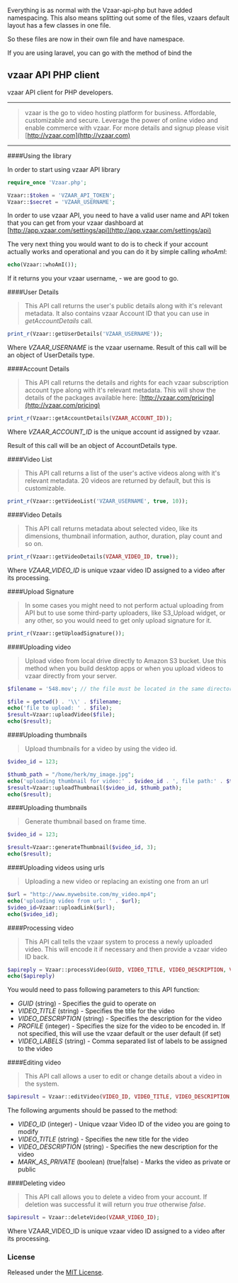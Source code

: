 Everything is as normal with the Vzaar-api-php but have added namespacing. This also means splitting out some of the files, vzaars default layout has a few classes in one file.

So these files are now in their own file and have namespace.

If you are using laravel, you can go with the method of bind the




vzaar API PHP client
---
vzaar API client for PHP developers.

---

>vzaar is the go to video hosting platform for business. Affordable, customizable and secure. Leverage the power of online video and enable commerce with vzaar. For more details and signup please visit [http://vzaar.com](http://vzaar.com)

----

####Using the library

In order to start using vzaar API library

```php
require_once 'Vzaar.php';

Vzaar::$token = 'VZAAR_API_TOKEN';
Vzaar::$secret = 'VZAAR_USERNAME';
```

In order to use vzaar API, you need to have a valid user name and API token that you can get from your vzaar dashboard at [http://app.vzaar.com/settings/api](http://app.vzaar.com/settings/api)

The very next thing you would want to do is to check if your account actually works and operational and you can do it by simple calling _whoAmI_:

```php
echo(Vzaar::whoAmI());
```

If it returns you your vzaar username, - we are good to go.

####User Details

>This API call returns the user's public details along with it's relevant metadata. It also contains vzaar Account ID that you can use in _getAccountDetails_ call.

```php
print_r(Vzaar::getUserDetails('VZAAR_USERNAME'));
```

Where _VZAAR_USERNAME_ is the vzaar username. Result of this call will be an object of UserDetails type.

####Account Details

>This API call returns the details and rights for each vzaar subscription account type along with it's relevant metadata. This will show the details of the packages available here: [http://vzaar.com/pricing](http://vzaar.com/pricing)

```php
print_r(Vzaar::getAccountDetails(VZAAR_ACCOUNT_ID));
```

Where _VZAAR_ACCOUNT_ID_ is the unique account id assigned by vzaar.

Result of this call will be an object of AccountDetails type.

####Video List

>This API call returns a list of the user's active videos along with it's relevant metadata. 20 videos are returned by default, but this is customizable.

```php
print_r(Vzaar::getVideoList('VZAAR_USERNAME', true, 10));
```

####Video Details

>This API call returns metadata about selected video, like its dimensions, thumbnail information, author, duration, play count and so on.

```php
print_r(Vzaar::getVideoDetails(VZAAR_VIDEO_ID, true));
```

Where _VZAAR_VIDEO_ID_ is unique vzaar video ID assigned to a video after its processing.

####Upload Signature

>In some cases you might need to not perform actual uploading from API but to use some third-party uploaders, like S3_Upload widget, or any other, so you would need to get only upload signature for it.

```php
print_r(Vzaar::getUploadSignature());
```

####Uploading video

>Upload video from local drive directly to Amazon S3 bucket. Use this method when you build desktop apps or when you upload videos to vzaar directly from your server.

```php
$filename = '548.mov'; // the file must be located in the same directory as the script. If not use full disk path

$file = getcwd() . '\\' . $filename;
echo('file to upload: ' . $file);
$result=Vzaar::uploadVideo($file);
echo($result);
```

####Uploading thumbnails

>Upload thumbnails for a video by using the video id.

```php
$video_id = 123;

$thumb_path = "/home/herk/my_image.jpg";
echo('uploading thumbnail for video:' . $video_id . ', file path:' . $thumb_path);
$result=Vzaar::uploadThumbnail($video_id, $thumb_path);
echo($result);
```

####Uploading thumbnails

>Generate thumbnail based on frame time.

```php
$video_id = 123;

$result=Vzaar::generateThumbnail($video_id, 3);
echo($result);
```

####Uploading videos using urls

>Uploading a new video or replacing an existing one from an url

```php
$url = "http://www.mywebsite.com/my_video.mp4";
echo('uploading video from url: ' . $url);
$video_id=Vzaar::uploadLink($url);
echo($video_id);
```

####Processing video

>This API call tells the vzaar system to process a newly uploaded video. This will encode it if necessary and then provide a vzaar video ID back.

```php
$apireply = Vzaar::processVideo(GUID, VIDEO_TITLE, VIDEO_DESCRIPTION, VIDEO_LABELS, Profile::Original);
echo($apireply)
```

You would need to pass following parameters to this API function:

* _GUID_ (string) - Specifies the guid to operate on
* _VIDEO_TITLE_ (string) - Specifies the title for the video
* _VIDEO_DESCRIPTION_ (string) - Specifies the description for the video
* _PROFILE_ (integer) - Specifies the size for the video to be encoded in. If not specified, this will use the vzaar default or the user default (if set)
* _VIDEO_LABELS_ (string) - Comma separated list of labels to be assigned to the video

####Editing video

>This API call allows a user to edit or change details about a video in the system.

```php
$apiresult = Vzaar::editVideo(VIDEO_ID, VIDEO_TITLE, VIDEO_DESCRIPTION, MARK_AS_PRIVATE);
```

The following arguments should be passed to the method:

* _VIDEO_ID_ (integer) - Unique vzaar Video ID of the video you are going to modify
* _VIDEO_TITLE_ (string) - Specifies the new title for the video
* _VIDEO_DESCRIPTION_ (string) - Specifies the new description for the video
* _MARK_AS_PRIVATE_ (boolean) (true|false) - Marks the video as private or public

####Deleting video
>This API call allows you to delete a video from your account. If deletion was successful it will return you _true_ otherwise _false_.

```php
$apiresult = Vzaar::deleteVideo(VZAAR_VIDEO_ID);
```

Where VZAAR_VIDEO_ID is unique vzaar video ID assigned to a video after its processing.


### License

Released under the [MIT License](http://www.opensource.org/licenses/MIT).
